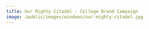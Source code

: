 ```yaml
---
title: Our Mighty Citadel - College Brand Campaign
image: /public/images/windows/our-mighty-citadel.jpg
---
```

